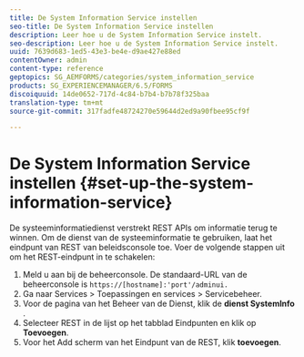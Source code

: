 ```yaml
---
title: De System Information Service instellen
seo-title: De System Information Service instellen
description: Leer hoe u de System Information Service instelt.
seo-description: Leer hoe u de System Information Service instelt.
uuid: 7639d683-1ed5-43e3-be4e-d9ae427e88ed
contentOwner: admin
content-type: reference
geptopics: SG_AEMFORMS/categories/system_information_service
products: SG_EXPERIENCEMANAGER/6.5/FORMS
discoiquuid: 14de0652-717d-4c84-b7b4-b7b78f325baa
translation-type: tm+mt
source-git-commit: 317fadfe48724270e59644d2ed9a90fbee95cf9f

---
```



# De System Information Service instellen {#set-up-the-system-information-service}

De systeeminformatiedienst verstrekt REST APIs om informatie terug te winnen. Om de dienst van de systeeminformatie te gebruiken, laat het eindpunt van REST van beleidsconsole toe. Voer de volgende stappen uit om het REST-eindpunt in te schakelen:

1. Meld u aan bij de beheerconsole. De standaard-URL van de beheerconsole is `https://[hostname]:'port'/adminui.`
1. Ga naar Services > Toepassingen en services > Servicebeheer.
1. Voor de pagina van het Beheer van de Dienst, klik de **dienst SystemInfo** .
1. Selecteer REST in de lijst op het tabblad Eindpunten en klik op **Toevoegen**.
1. Voor het Add scherm van het Eindpunt van de REST, klik **toevoegen**.

